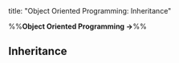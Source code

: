 <frontmatter>
title: "Object Oriented Programming: Inheritance"
</frontmatter>

<link rel="stylesheet" href="{{baseUrl}}/css/textbook.css">

<div class="website-content">

%%**Object Oriented Programming →**%%

## Inheritance

<div id="main">

<include src="what/embed.md" boilerplate  />
<include src="overriding/embed.md" boilerplate  />
<include src="overloading/embed.md" boilerplate  />
<include src="interfaces/embed.md" boilerplate  />
<include src="abstractClasses/embed.md" boilerplate  />
<include src="dynamicAndStaticBinding/embed.md" boilerplate  />
<include src="substitutability/embed.md" boilerplate  />

</div>

</div>
